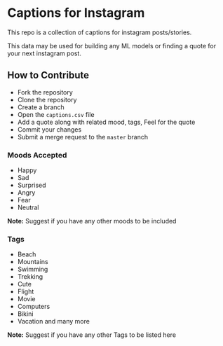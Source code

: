 # Captions for Instagram

This repo is a collection of captions for instagram posts/stories.

This data may be used for building any ML models or finding a quote for your next instagram post.

## How to Contribute

* Fork the repository
* Clone the repository
* Create a branch
* Open the `captions.csv` file
* Add a quote along with related mood, tags, Feel for the quote
* Commit your changes
* Submit a merge request to the `master` branch

### Moods Accepted

* Happy
* Sad
* Surprised
* Angry
* Fear
* Neutral

**Note:** Suggest if you have any other moods to be included

### Tags

* Beach
* Mountains
* Swimming
* Trekking
* Cute
* Flight
* Movie
* Computers
* Bikini
* Vacation
and many more

**Note:** Suggest if you have any other Tags to be listed here